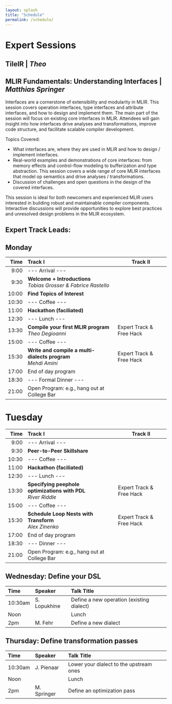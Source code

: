 ```yaml
---
layout: splash
title: "Schedule"
permalink: /schedule/
---
```


# Expert Sessions

## TileIR | *Theo*

## MLIR Fundamentals: Understanding Interfaces | *Matthias Springer*

Interfaces are a cornerstone of extensibility and modularity in MLIR. This session covers operation interfaces, type interfaces and attribute interfaces, and how to design and implement them. The main part of the session will focus on existing core interfaces in MLIR. Attendees will gain insight into how interfaces drive analyses and transformations, improve code structure, and facilitate scalable compiler development.

Topics Covered:

- What interfaces are, where they are used in MLIR and how to design / implement interfaces.
- Real-world examples and demonstrations of core interfaces: from memory effects and control-flow modeling to bufferization and type abstraction. This session covers a wide range of core MLIR interfaces that model op semantics and drive analyses / transformations.
- Discussion of challenges and open questions in the design of the covered interfaces.

This session is ideal for both newcomers and experienced MLIR users interested in building robust and maintainable compiler components. Interactive discussions will provide opportunities to explore best practices and unresolved design problems in the MLIR ecosystem.
## Expert Track Leads:

## Monday

| Time  |  Track I                                                            | Track II                 |
|-----: |:------------------------------------------------------------------- | ------------------------ |
|  9:00 | --- Arrival ---                                                     |                          |
|  9:30 | **Welcome + Introductions** <br>*Tobias Grosser & Fabrice Rastello* |                          |
| 10:00 | **Find Topics of Interest**                                         |                          |
| 10:30 | --- Coffee ---                                                      |                          |
| 11:00 | **Hackathon (faciliated)**                                          |                          |
| 12:30 | --- Lunch ---                                                       |                          |
| 13:30 | **Compile your first MLIR program** <br> *Theo Degioanni*           | Expert Track & Free Hack |
| 15:00 | --- Coffee ---                                                      |                          |
| 15:30 | **Write and compile a multi-dialects program** <br> *Mehdi Amini*   | Expert Track & Free Hack |
| 17:00 | End of day program                                                  |                          |
| 18:30 | --- Formal Dinner ---                                               |                          |
| 21:00 | Open Program: e.g., hang out at College Bar                         |                          |

# Tuesday

| Time  |  Track I                                                            | Track II                 |
|-----: |:------------------------------------------------------------------- | ------------------------ |
|  9:00 | --- Arrival ---                                                     |                          |
|  9:30 | **Peer-to-Peer Skillshare**                                         |                          |
| 10:30 | --- Coffee ---                                                      |                          |
| 11:00 | **Hackathon (faciliated)**                                          |                          |
| 12:30 | --- Lunch ---                                                       |                          |
| 13:30 | **Specifying peephole optimizations with PDL** <br> *River Riddle*           | Expert Track & Free Hack |
| 15:00 | --- Coffee ---                                                      |                          |
| 15:30 | **Schedule Loop Nests with Transform** <br> *Alex Zinenko*   | Expert Track & Free Hack |
| 17:00 | End of day program                                                  |                          |
| 18:30 | --- Dinner ---                                               |                          |
| 21:00 | Open Program: e.g., hang out at College Bar                         |                          |


## Wednesday: Define your DSL

| Time    | Speaker             | Talk Title                                  |
|:--------|:--------------------|:--------------------------------------------|
| 10:30am | S. Lopukhine         | Define a new operation (existing dialect)   |
| Noon    |                     | Lunch                                       |
| 2pm     | M. Fehr              | Define a new dialect                        |

## Thursday: Define transformation passes

| Time    | Speaker             | Talk Title                                  |
|:--------|:--------------------|:--------------------------------------------|
| 10:30am | J. Pienaar           | Lower your dialect to the upstream ones     |
| Noon    |                     | Lunch                                       |
| 2pm     | M. Springer          | Define an optimization pass                 |
